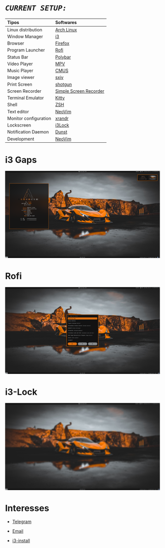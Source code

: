 # ***`CURRENT SETUP:`***
| Tipos               | Softwares                                                                                                                           |
| :------------------ | :---------------------------------------------------------------------------------------------------------------------------------- |
| Linux distribution        | [Arch Linux](https://wiki.archlinux.org/title/Arch_Linux_(Portugu%C3%AAs))                                                                                            |                                                                                       
| Window Manager  | [i3](https://github.com/Airblader/i3)                                                                                             
| Browser           | [Firefox](https://www.mozilla.org/pt-BR/firefox/new/)                                                                                |
| Program Launcher | [Rofi](https://github.com/davatorium/rofi)                                                                                         |           
| Status Bar     | [Polybar](https://github.com/polybar/polybar)                                                                                         |                                          |                                                                   
| Vídeo Player        | [MPV](https://mpv.io/)                                                          |
| Music Player | [CMUS](https://github.com/cmus/cmus)                                                     |
| Image viewer | [sxiv](https://github.com/xyb3rt/sxiv)                                                                                                                                                                                             
| Print Screen     | [shotgun](https://github.com/frannks/mydots/blob/main/bin/screenshot)                                                                               |
| Screen Recorder    | [Simple Screen Recorder](https://www.maartenbaert.be/simplescreenrecorder/)                                                                                                    
| Terminal Emulator   | [Kitty](https://github.com/kovidgoyal/kitty)                                                                                 |
| Shell               | [ZSH](https://wiki.archlinux.org/index.php/Zsh)                                                                                                         
| Text editor     | [NeoVim](https://github.com/neovim/neovim)                                                                                  |
| Monitor configuration    | [xrandr](https://www.x.org/releases/X11R7.6/doc/man/man1/xrandr.1.xhtml)                                                                               |
| Lockscreen    | [i3Lock](https://github.com/ffraanks/dotfiles/blob/master/bin/lockscreen)                                                                                                  
| Notification Daemon   | [Dunst](https://github.com/dunst-project/dunst)                                                                                    
| Development   | [NeoVim](https://github.com/neovim/neovim)


# i3 Gaps

<img src="i3Car.png">

# Rofi

<img src="i3Car-Rofi.png">

# i3-Lock

<img src="i3Car-Lock.png">

# Interesses

- [Telegram](https://t.me/FranklinTech)

- [Email](mailto:fraank@riseup.net)

- [i3-install](https://github.com/frannks/i3-install)
